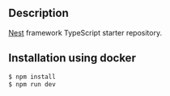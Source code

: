 ## Description

[Nest](https://github.com/nestjs/nest) framework TypeScript starter repository.

## Installation using docker

```bash
$ npm install
$ npm run dev
```

